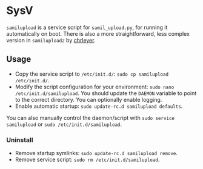 # SysV

`samilupload` is a service script for `samil_upload.py`, for running it
automatically on boot. There is also a more straightforward, less complex
version in `samilupload2` by [chrleyer](https://github.com/chrleyer).

## Usage

* Copy the service script to `/etc/init.d/`: `sudo cp samilupload /etc/init.d/`.
* Modify the script configuration for your environment:
`sudo nano /etc/init.d/samilupload`. You should update the `DAEMON` variable to
point to the correct directory. You can optionally enable logging.
* Enable automatic startup: `sudo update-rc.d samilupload defaults`.

You can also manually control the daemon/script with `sudo service samilupload`
or `sudo /etc/init.d/samilupload`.

### Uninstall

* Remove startup symlinks: `sudo update-rc.d samilupload remove`.
* Remove service script: `sudo rm /etc/init.d/samilupload`.
